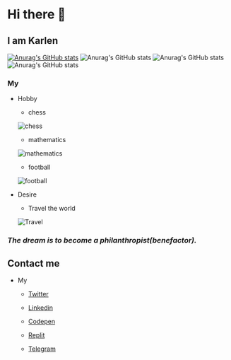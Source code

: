 # Hi there 👋

## I am Karlen

[![Anurag's GitHub stats](https://github-readme-stats.vercel.app/api?username=KarlenNersisyan)](https://github.com/KarlenNersisyan/github-readme-stats)
![Anurag's GitHub stats](https://github-readme-stats.vercel.app/api?username=KarlenNersisyan&hide=contribs,prs)
![Anurag's GitHub stats](https://github-readme-stats.vercel.app/api?username=KarlenNersisyan&count_private=true)
![Anurag's GitHub stats](https://github-readme-stats.vercel.app/api?username=KarlenNersisyan&show_icons=true)


### My

* Hobby

    * chess

    ![chess](https://www.plymouthpubliclibrary.org/wp-content/uploads/2016/08/Chess-300x200.jpg)

    * mathematics

    ![mathematics](https://images.newscientist.com/wp-content/uploads/2014/12/11164217/maths-gettyimages-5716961731.jpg?width=300)

    * football

    ![football](https://www.newcastlesportsinjury.co.uk/wp-content/uploads/2016/11/physiotherapists-in-football-300x200.jpg)

* Desire 

    * Travel the world

    ![Travel](https://encrypted-tbn0.gstatic.com/images?q=tbn:ANd9GcTkyUR6ZmDxs3DXVFamVdIizkP_t-MSB_J-zGUioi5BOL7ku69VidL3AMDL3-YWpvyaXpk&usqp=CAU)

    
### _The dream is to become a philanthropist(benefactor)._


## Contact me

* My

    * [Twitter](https://twitter.com/nersisyan_karl)

    * [Linkedin](https://www.linkedin.com/in/karlen-nersisyan/)

    * [Codepen](https://codepen.io/karlennersisyan/)

    * [Replit](https://replit.com/@KarlenNersisyan)

    * [Telegram](https://t.me/NKarlen)

